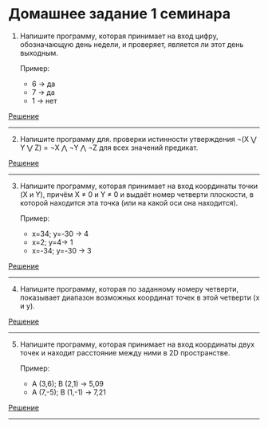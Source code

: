 # Домашнее задание 1 семинара
1. Напишите программу, которая принимает на вход цифру, обозначающую день недели, и проверяет, является ли этот день выходным.

    Пример:

    - 6 -> да
    - 7 -> да
    - 1 -> нет

  [Решение](https://github.com/donabilardo/python_gb/tree/master/lesson1/homework/task1 "Перейти к решению задачи")

***


2. Напишите программу для. проверки истинности утверждения ¬(X ⋁ Y ⋁ Z) = ¬X ⋀ ¬Y ⋀ ¬Z для всех значений предикат.

  [Решение](# "Перейти к решению задачи")

  ***

3. Напишите программу, которая принимает на вход координаты точки (X и Y), причём X ≠ 0 и Y ≠ 0 и выдаёт номер четверти плоскости, в которой находится эта точка (или на какой оси она находится).

    Пример:

    - x=34; y=-30 -> 4
    - x=2; y=4-> 1
    - x=-34; y=-30 -> 3

  [Решение](# "Перейти к решению задачи")

  ***

4. Напишите программу, которая по заданному номеру четверти, показывает диапазон возможных координат точек в этой четверти (x и y).

  [Решение](# "Перейти к решению задачи")

  ***

5. Напишите программу, которая принимает на вход координаты двух точек и находит расстояние между ними в 2D пространстве.

    Пример:

    - A (3,6); B (2,1) -> 5,09
    - A (7,-5); B (1,-1) -> 7,21

  [Решение](# "Перейти к решению задачи")

  ***